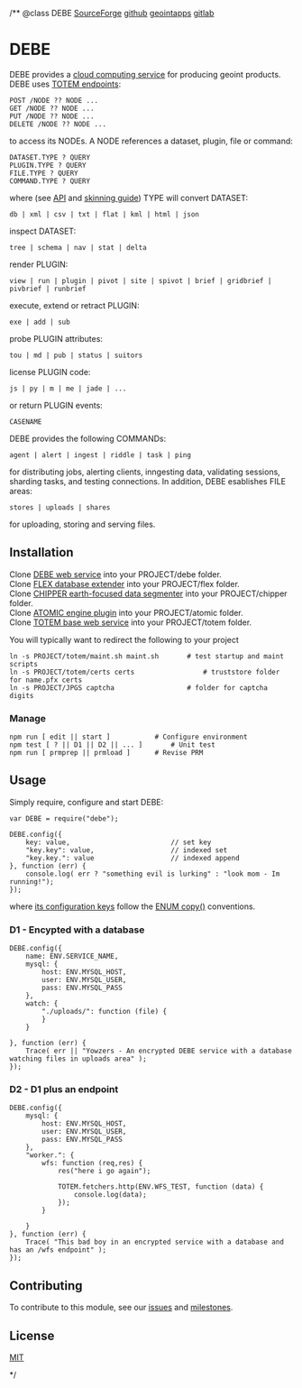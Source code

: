 /**
@class DEBE
	[SourceForge](https://sourceforge.net) 
	[github](https://github.com/acmesds/debe) 
	[geointapps](https://git.geointapps.org/acmesds/debe)
	[gitlab](https://gitlab.west.nga.ic.gov/acmesds/debe)
	
# DEBE

DEBE provides a [cloud computing service](https://totem.west.ile.nga.ic.gov/api.view) for producing geoint products.
DEBE uses [TOTEM endpoints](https://github.com/acmesds/totem):

	POST /NODE ?? NODE ...
	GET /NODE ?? NODE ...
	PUT /NODE ?? NODE ...
	DELETE /NODE ?? NODE ...

to access its NODEs.  A NODE references a dataset, plugin, file or command:

	DATASET.TYPE ? QUERY
	PLUGIN.TYPE ? QUERY
	FILE.TYPE ? QUERY
	COMMAND.TYPE ? QUERY

where (see [API](https://totem.west.ile.nga.ic.gov/api.view) and 
[skinning guide](https://totem.west.ile.nga.ic.gov/skinguide.view)) TYPE 
will convert DATASET:

	db | xml | csv | txt | flat | kml | html | json

inspect DATASET:

	tree | schema | nav | stat | delta

render PLUGIN:
 
	view | run | plugin | pivot | site | spivot | brief | gridbrief | pivbrief | runbrief

execute, extend or retract PLUGIN:

	exe | add | sub

probe PLUGIN attributes:

	tou | md | pub | status | suitors
	
license PLUGIN code:

	js | py | m | me | jade | ...
	
or return PLUGIN events:

	CASENAME
	
DEBE provides the following COMMANDs:

	agent | alert | ingest | riddle | task | ping
	
for distributing jobs, alerting clients, inngesting data, validating sessions, sharding tasks, and 
testing connections.  In addition, DEBE esablishes FILE areas: 

	stores | uploads | shares

for uploading, storing and serving files.

## Installation

Clone [DEBE web service](https://github.com/acmesds/debe) into your PROJECT/debe folder.  
Clone [FLEX database extender](https://github.com/acmesds/flex) into your PROJECT/flex folder.  
Clone [CHIPPER earth-focused data segmenter](https://github.com/acmesds/chipper) into your PROJECT/chipper folder.  
Clone [ATOMIC engine plugin](https://github.com/acmesds/engine) into your PROJECT/atomic folder.  
Clone [TOTEM base web service](https://github.com/acmesds/totem) into your PROJECT/totem folder.

You will typically want to redirect the following to your project

	ln -s PROJECT/totem/maint.sh maint.sh 		# test startup and maint scripts
	ln -s PROJECT/totem/certs certs					# truststore folder for name.pfx certs 
	ln -s PROJECT/JPGS captcha 	 				# folder for captcha digits

### Manage 

	npm run [ edit || start ]			# Configure environment
	npm test [ ? || D1 || D2 || ... ]		# Unit test
	npm run [ prmprep || prmload ]		# Revise PRM

## Usage

Simply require, configure and start DEBE:

	var DEBE = require("debe");
	
	DEBE.config({
		key: value, 						// set key
		"key.key": value, 					// indexed set
		"key.key.": value					// indexed append
	}, function (err) {
		console.log( err ? "something evil is lurking" : "look mom - Im running!");
	});

where [its configuration keys](https://totem.west.ile.nga.ic.gov/shares/prm/debe/index.html) follow 
the [ENUM copy()](https://github.com/acmesds/enum) conventions.

### D1 - Encypted with a database

	DEBE.config({
		name: ENV.SERVICE_NAME,
		mysql: {
			host: ENV.MYSQL_HOST,
			user: ENV.MYSQL_USER,
			pass: ENV.MYSQL_PASS
		},
		watch: {
			"./uploads/": function (file) {
			}
		}

	}, function (err) {
		Trace( err || "Yowzers - An encrypted DEBE service with a database watching files in uploads area" );
	});

### D2 - D1 plus an endpoint

	DEBE.config({
		mysql: {
			host: ENV.MYSQL_HOST,
			user: ENV.MYSQL_USER,
			pass: ENV.MYSQL_PASS
		},
		"worker.": {
			wfs: function (req,res) {
				res("here i go again");

				TOTEM.fetchers.http(ENV.WFS_TEST, function (data) {
					console.log(data);
				});
			}

		}
	}, function (err) {
		Trace( "This bad boy in an encrypted service with a database and has an /wfs endpoint" );
	});
		
## Contributing

To contribute to this module, see our [issues](https://totem.west.ile.nga.ic.gov/issues.view)
and [milestones](https://totem.west.ile.nga.ic.gov/milestones.view).

## License

[MIT](LICENSE)

*/